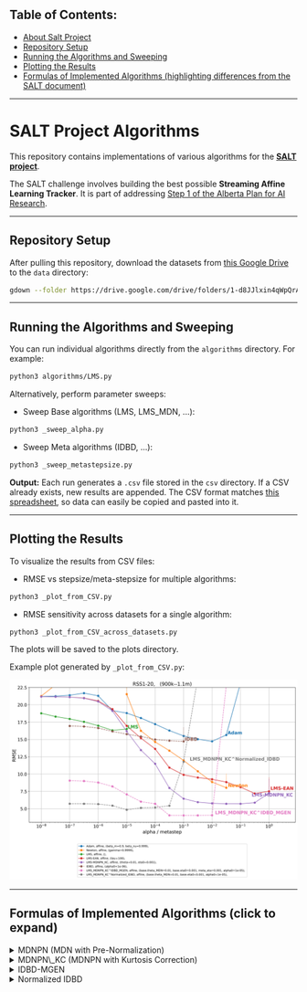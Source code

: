 ## Table of Contents:
- [About Salt Project](#SALT-Project-Algorithms)
- [Repository Setup](#Repository-Setup)
- [Running the Algorithms and Sweeping](#running-the-algorithms-and-sweeping)
- [Plotting the Results](#plotting-the-results)
- [Formulas of Implemented Algorithms (highlighting differences from the SALT document)](#Formulas-of-Implemented-Algorithms-click-to-expand)


---

# SALT Project Algorithms

This repository contains implementations of various algorithms for the [**SALT project**](https://docs.google.com/document/d/1KZBKbQktjUjvgLIRfyn2fzGtWp81Eqwl2963F2MLE7Y/edit?tab=t.0).

The SALT challenge involves building the best possible **Streaming Affine Learning Tracker**. It is part of addressing [Step 1 of the Alberta Plan for AI Research](https://arxiv.org/abs/2208.11173).

---

## Repository Setup

After pulling this repository, download the datasets from [this Google Drive](https://drive.google.com/drive/folders/1-d8JJlxin4qWpQrAzXgs17ndkR8Gil_m) to the `data` directory:

```bash
gdown --folder https://drive.google.com/drive/folders/1-d8JJlxin4qWpQrAzXgs17ndkR8Gil_m
```

---

## Running the Algorithms and Sweeping

You can run individual algorithms directly from the `algorithms` directory. For example:

```bash
python3 algorithms/LMS.py
```

Alternatively, perform parameter sweeps:

* Sweep Base algorithms (LMS, LMS\_MDN, ...):

```bash
python3 _sweep_alpha.py
```

* Sweep Meta algorithms (IDBD, ...):

```bash
python3 _sweep_metastepsize.py
```

**Output:**
Each run generates a `.csv` file stored in the `csv` directory. If a CSV already exists, new results are appended. The CSV format matches [this spreadsheet](https://docs.google.com/spreadsheets/d/155wYlRmVx0_XWc1zFJ_27yvlj-ahH2hPaErBdlGTWIc/edit?gid=907851754#gid=907851754), so data can easily be copied and pasted into it.

---

## Plotting the Results

To visualize the results from CSV files:

* RMSE vs stepsize/meta-stepsize for multiple algorithms:

```bash
python3 _plot_from_CSV.py
```

* RMSE sensitivity across datasets for a single algorithm:

```bash
python3 _plot_from_CSV_across_datasets.py
```

The plots will be saved to the plots directory.

Example plot generated by `_plot_from_CSV.py`:

![Plot](plots/RSS1.png)

---

## Formulas of Implemented Algorithms (click to expand)

<details>
<summary>MDNPN (MDN with Pre-Normalization)</summary>

## Pseudocode 
![MDNPN](formulas/MDNPN/MDNPN.png)
</details>

<details>
<summary>MDNPN\_KC (MDNPN with Kurtosis Correction)</summary>

## Pseudocode 
![MDNPN_KC](formulas/MDNPN_KC/MDNPN_KC.png)
</details>

<details>
<summary>IDBD-MGEN</summary>

## Pseudocode 
![IDBD-MGEN](formulas/IDBD_MGEN/IDBD_MGEN.png)
</details>

<details>
<summary>Normalized IDBD</summary>

### Pseudocode 
![Normalized IDBD](formulas/Normalized_IDBD/Normalized_IDBD.png)
</details>

